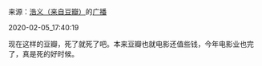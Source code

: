 来源：[浩义（来自豆瓣）](https://www.douban.com/people/hauuyee/)的[广播](https://www.douban.com/people/hauuyee/status/2792281279/)


2020-02-05_17:40:19


现在这样的豆瓣，死了就死了吧。本来豆瓣也就电影还值些钱，今年电影业也完了，真是死的好时候。
